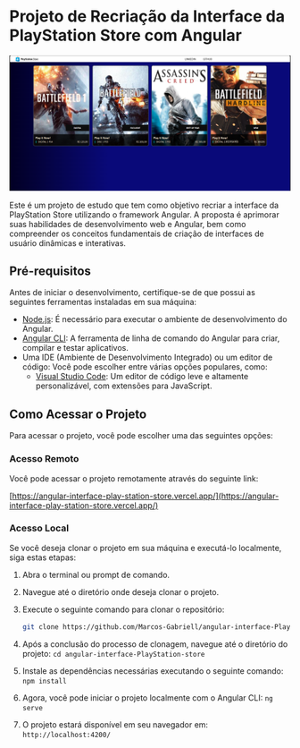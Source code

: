# Projeto de Recriação da Interface da PlayStation Store com Angular

![PlayStation Store](https://github.com/Marcos-Gabriell/angular-interface-PlayStation-store/blob/main/src/assets/inter.png)

Este é um projeto de estudo que tem como objetivo recriar a interface da PlayStation Store utilizando o framework Angular. A proposta é aprimorar suas habilidades de desenvolvimento web e Angular, bem como compreender os conceitos fundamentais de criação de interfaces de usuário dinâmicas e interativas.

## Pré-requisitos

Antes de iniciar o desenvolvimento, certifique-se de que possui as seguintes ferramentas instaladas em sua máquina:

- [Node.js](https://nodejs.org/): É necessário para executar o ambiente de desenvolvimento do Angular.
- [Angular CLI](https://cli.angular.io/): A ferramenta de linha de comando do Angular para criar, compilar e testar aplicativos.
- Uma IDE (Ambiente de Desenvolvimento Integrado) ou um editor de código: Você pode escolher entre várias opções populares, como:
  - [Visual Studio Code](https://code.visualstudio.com/download): Um editor de código leve e altamente personalizável, com extensões para JavaScript.
    
## Como Acessar o Projeto

Para acessar o projeto, você pode escolher uma das seguintes opções:

### Acesso Remoto

Você pode acessar o projeto remotamente através do seguinte link:

[https://angular-interface-play-station-store.vercel.app/](https://angular-interface-play-station-store.vercel.app/)


### Acesso Local

Se você deseja clonar o projeto em sua máquina e executá-lo localmente, siga estas etapas:

1. Abra o terminal ou prompt de comando.

2. Navegue até o diretório onde deseja clonar o projeto.

3. Execute o seguinte comando para clonar o repositório:

   ```sh
   git clone https://github.com/Marcos-Gabriell/angular-interface-PlayStation-store.git
   
4. Após a conclusão do processo de clonagem, navegue até o diretório do projeto: `cd angular-interface-PlayStation-store`

5. Instale as dependências necessárias executando o seguinte comando: `npm install`

6. Agora, você pode iniciar o projeto localmente com o Angular CLI:  `ng serve`
7. O projeto estará disponível em seu navegador em: `http://localhost:4200/`


